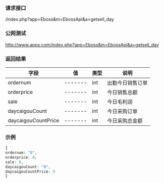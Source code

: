 ### **请求接口**
/index.php?app=Eboss&m=EbossApi&a=getsell_day



### **公网测试**
http://www.apps.com/index.php?app=Eboss&m=EbossApi&a=getsell_day

### **返回结果**
|字段        |值          |类型    |说明        |
| ---------  |--------    |-------- |--------  |
|ordernum|-------   |int    |出勤今日销售订单|
|orderprice| -------     |int    |今日销售总额     |
|sale|-------   |int    |今日毛利润  |
|daycaigouCount| -------     |int    |今日采购订单     |
|daycaigouCountPrice|-------   |int    |今日采购总金额 |

### **示例**
````php
{
ordernum: "0",
orderprice: 0,
sale: 0,
daycaigouCount: "0",
daycaigouCountPrice: 0
}